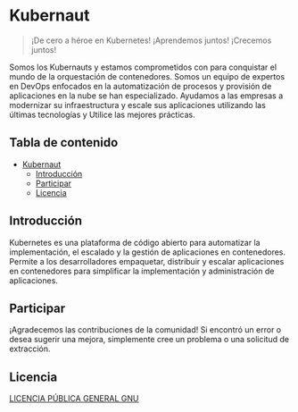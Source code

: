 # Kubernaut

> ¡De cero a héroe en Kubernetes!
> ¡Aprendemos juntos! ¡Crecemos juntos!

Somos los Kubernauts y estamos comprometidos con
para conquistar el mundo de la orquestación de contenedores.
Somos un equipo de expertos en DevOps enfocados en la automatización
de procesos y provisión de aplicaciones en la nube
se han especializado. Ayudamos a las empresas a modernizar su infraestructura
y escale sus aplicaciones utilizando las últimas tecnologías y
Utilice las mejores prácticas.

## Tabla de contenido

-   [Kubernaut](#kubernauten)
    -   [Introducción](#einleitung)
    -   [Participar](#mitmachen)
    -   [Licencia](#lizenz)

## Introducción

Kubernetes es una plataforma de código abierto para automatizar la implementación, el escalado y la gestión de aplicaciones en contenedores.
Permite a los desarrolladores empaquetar, distribuir y escalar aplicaciones en contenedores para simplificar la implementación y administración de aplicaciones.

## Participar

¡Agradecemos las contribuciones de la comunidad! Si encontró un error o desea sugerir una mejora, simplemente cree un problema o una solicitud de extracción.

## Licencia

[LICENCIA PÚBLICA GENERAL GNU](./LICENSE)
